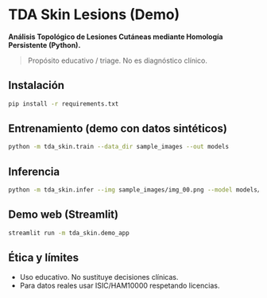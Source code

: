 
# TDA Skin Lesions (Demo)
**Análisis Topológico de Lesiones Cutáneas mediante Homología Persistente (Python).**  
> Propósito educativo / triage. No es diagnóstico clínico.

## Instalación
```bash
pip install -r requirements.txt
```

## Entrenamiento (demo con datos sintéticos)
```bash
python -m tda_skin.train --data_dir sample_images --out models
```

## Inferencia
```bash
python -m tda_skin.infer --img sample_images/img_00.png --model models/model.joblib
```

## Demo web (Streamlit)
```bash
streamlit run -m tda_skin.demo_app
```

## Ética y límites
- Uso educativo. No sustituye decisiones clínicas.
- Para datos reales usar ISIC/HAM10000 respetando licencias.
